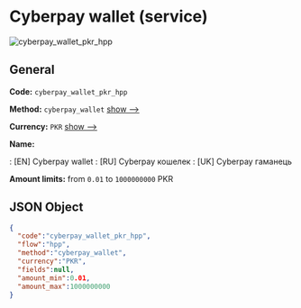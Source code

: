 
# Сyberpay wallet (service) 
![cyberpay_wallet_pkr_hpp](https://static.openfintech.io/payment_methods/cyberpay_wallet_pkr_hpp/logo.svg?w=400&c=v0.59.26#w200)  

## General 
 
**Code:** `cyberpay_wallet_pkr_hpp` 
 
**Method:** `cyberpay_wallet` 
 [show -->](/payment-methods/cyberpay_wallet/) 
 
**Currency:** `PKR` [show -->](/currencies/PKR/) 
 
**Name:** 
 
:	[EN] Сyberpay wallet 
:	[RU] Сyberpay кошелек 
:	[UK] Сyberpay гаманець 
 
**Amount limits:** from `0.01` to `1000000000` PKR 

## JSON Object 

```json
{
  "code":"cyberpay_wallet_pkr_hpp",
  "flow":"hpp",
  "method":"cyberpay_wallet",
  "currency":"PKR",
  "fields":null,
  "amount_min":0.01,
  "amount_max":1000000000
}
```  
